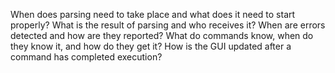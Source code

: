 When does parsing need to take place and what does it need to start properly?
What is the result of parsing and who receives it?
When are errors detected and how are they reported?
What do commands know, when do they know it, and how do they get it?
How is the GUI updated after a command has completed execution?